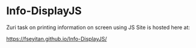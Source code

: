# Info-DisplayJS
Zuri task on printing information on screen using JS
Site is hosted here at:

https://fseyitan.github.io/Info-DisplayJS/
